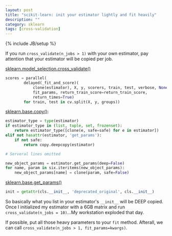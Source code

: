 ```yaml
---
layout: post
title: "scikit-learn: init your estimator lightly and fit heavily"
description: ""
category: sklearn
tags: [cross-validation]
---
```

{% include JB/setup %}

If you run `cross_validate(n_jobs > 1)` with your own estimator, pay attention that your estimator will be copied per job.

[sklearn.model_selection.cross_validate()](https://github.com/scikit-learn/scikit-learn/blob/a24c8b464d094d2c468a16ea9f8bf8d42d949f84/sklearn/model_selection/_validation.py#L203)

```python
scores = parallel(
        delayed(_fit_and_score)(
            clone(estimator), X, y, scorers, train, test, verbose, None,
            fit_params, return_train_score=return_train_score,
            return_times=True)
        for train, test in cv.split(X, y, groups))
```

[sklearn.base.copy()](https://github.com/scikit-learn/scikit-learn/blob/a24c8b464d094d2c468a16ea9f8bf8d42d949f84/sklearn/base.py#L30):

```python
estimator_type = type(estimator)
if estimator_type in (list, tuple, set, frozenset):
    return estimator_type([clone(e, safe=safe) for e in estimator])
elif not hasattr(estimator, 'get_params'):
    if not safe:
        return copy.deepcopy(estimator)

# Serveral lines omitted

new_object_params = estimator.get_params(deep=False)
for name, param in six.iteritems(new_object_params):
    new_object_params[name] = clone(param, safe=False)
```

[sklearn.base.get_params()](https://github.com/scikit-learn/scikit-learn/blob/a24c8b464d094d2c468a16ea9f8bf8d42d949f84/sklearn/base.py#L187)

```python
init = getattr(cls.__init__, 'deprecated_original', cls.__init__)
```

So basically what you list in your estimator's `__init__` will be DEEP copied. Once I initialized my estimator with a 6GB matrix and run `cross_validate(n_jobs = 10)`...My workstation exploded that day.

If possible, put all those heavy parameters to your `fit` method. Afterall, we can call `cross_validate(n_jobs > 1, fit_params=kwargs)`.